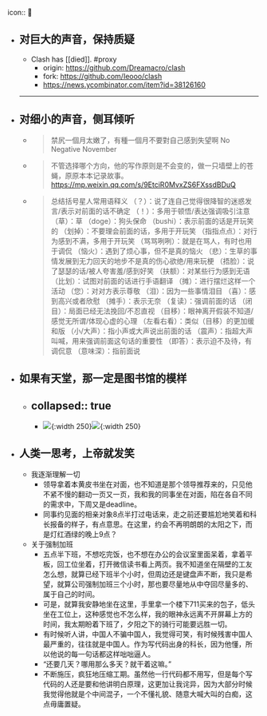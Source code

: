 icon:: 📅

- ## 对巨大的声音，保持质疑
  - Clash has [[died]]. #proxy
    - origin: https://github.com/Dreamacro/clash
    - fork: https://github.com/Ieooo/clash
    - https://news.ycombinator.com/item?id=38126160
  - ---
- ## 对细小的声音，侧耳倾听
  - >禁尻一個月太嫩了，有種一個月不要對自己感到失望啊
    No Negative November
  - > 不管选择哪个方向，他的写作原则是不会变的，做一只墙壁上的苍蝇，原原本本记录故事。
    https://mp.weixin.qq.com/s/9EtciR0MvxZS6FXssdBDuQ
  - >总结括号星人常用语释义
    （？）：说了连自己觉得很降智的迷惑发言/表示对前面的话不确定
    （！）：多用于顿悟/表达强调吸引注意
    （草）：草
    （doge）：狗头保命
    （bushi）：表示前面的话是开玩笑的
    （划掉）：不要理会前面的话，多用于开玩笑
    （指指点点）：对行为感到不满，多用于开玩笑
    （骂骂咧咧）：就是在骂人，有时也用于调侃
    （恼火）：遇到了烦心事，但不是真的恼火
    （悲）：生草的事情发展到无力回天的地步不是真的伤心欲绝/用来玩梗
    （捂脸）：说了瑟瑟的话/被人夸害羞/感到好笑
    （扶额）：对某些行为感到无语
    （比划）：试图对前面的话进行手语翻译
    （摊）：进行摆烂这样一个活动
    （您）：对对方表示尊敬
    （泪）：因为一些事情泪目
    （喜）：感到高兴或者欣慰
    （摊手）：表示无奈
    （复读）：强调前面的话
    （闭目）：局面已经无法挽回/不忍直视
    （目移）：眼神离开假装不知道/感觉无所谓/体现心虚的心理
    （左看右看）：类似（目移）的更加缓和版
    （小/大声）：指小声或大声说出前面的话
    （震声）：指超大声叫喊，用来强调前面这句话的重要性
    （即答）：表示迫不及待，有调侃意
    （意味深）：指前面说
- ## 如果有天堂，那一定是图书馆的模样
  - collapsed:: true
    ---
    - ![](https://img.owspace.com/Public/uploads/Download/2023/1103.jpg){:width 250}![](https://img.owspace.com/Public/uploads/Download/2023/1102.jpg){:width 250}
- ## 人类一思考，上帝就发笑
  - 我逐渐理解一切
    - 领导拿着本黄皮书坐在对面，也不知道是那个领导推荐来的，只见他不紧不慢的翻动一页又一页，我和我的同事坐在对面，陷在各自不同的需求中，下周又是deadline。
    - 同事约见面的相亲对象8点半打过电话来，走之前还要尴尬地笑着和科长报备的样子，有点意思。在这里，约会不再明朗朗的太阳之下，而是灯红酒绿的晚上9点？
  - 关于强制加班
    - 五点半下班，不想吃完饭，也不想在办公的会议室里面呆着，拿着平板，回工位坐着，打开微信读书看上两页。我不知道坐在隔壁的工友怎么想，就算已经下班半个小时，但周边还是键盘声不断，我只是希望，就算公司强制加班三个小时，那也要尽量地从中夺回尽量多的、属于自己的时间。
    - 可是，就算我安静地坐在这里，手里拿一个楼下711买来的包子，低头坐在工位上，这种感觉也不怎么样，我的眼神永远离不开屏幕上方的时间，我太期盼着下班了，夕阳之下的骑行可能要远胜一切。
    - 有时候听人讲，中国人不骗中国人，我觉得可笑，有时候残害中国人最严重的，往往就是中国人。作为写代码出身的科长，因为他懂，所以他说的每一句话都这样咄咄逼人。
    - “还要几天？哪用那么多天？就干着这嘛。”
    - 不断施压，疯狂地压缩工期。虽然他一行代码都不用写，但是每个写代码的人还是要和他讲明白原理，这更加让我诧异，因为大部分时候我觉得他就是个中间混子，一个不懂礼貌、随意大喊大叫的白痴，这点毋庸置疑。